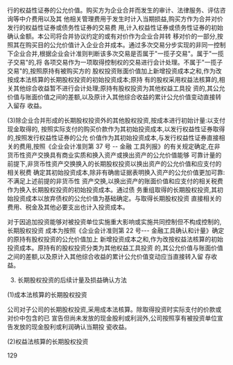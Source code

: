 行的权益性证券的公允价值。购买方为企业合并而发生的审计、法律服务、评估咨询等中介费用以及其 他相关管理费用于发生时计入当期损益,购买方作为合并对价发行的权益性证券或债务性证券的交易费 用,计入权益性证券或债务性证券的初始确认金额。本公司将合并协议约定的或有对价作为企业合并转 移对价的一部分,按照其在购买目的公允价值计入企业合并成本。通过多次交易分步实现的非同一控制 下企业合并,根据企业会计准则判断该多次交易是否属于"一揽子交易"。属于"一揽子交易"的,将 各项交易作为一项取得控制权的交易进行会计处理。不属于"一揽子交易"的,按照原持有被购买方的 股权投资账面价值加上新增投资成本之和,作为改按成本法核算的长期股权投资的初始投资成本;原持 有的股权采用权益法核算的,相关其他综合收益暂不进行会计处理;原持有股权投资为其他权益工具投 资的,其公允价值与账面价值之间的差额,以及原计入其他综合收益的累计公允价值变动直接转入留存 收益。

(3)除企业合并形成的长期股权投资外的其他股权投资,按成本进行初始计量:以支付现金取得的, 按照实际支付的购买价款作为其初始投资成本,以发行权益性证券取得的,按照发行权益性证券的公允 价值作为其初始投资成本,与发行权益性证券直接相关的费用,按照《企业会计准则第 37 号 -- 金融 工具列报》的有关规定确定,在非货币性资产交换具有商业实质和换入资产或换出资产的公允价值能够 可靠计量的前提下,非货币性资产交换换入的长期股权投资以换出资产的公允价值和应支付的相关税费 确定其初始投资成本,除非有确凿证据表明换入资产的公允价值更加可靠:不满足上述前提的非货币性 资产交换,以换出资产的账面价值和应支付的相关税费作为换入长期股权投资的初始投资成本。通过债 务重组取得的长期股权投资,其初始投资成本以放弃债权的公允价值为基础确定。与取得长期股权投资 直接相关的费用、税金及其他必要支出也计入投资成本。

对于因追加投资能够对被投资单位实施重大影响或实施共同控制但不构成控制的,长期股权投资 成本为按照《企业会计准则第 22 号--- 金融工具确认和计量》确定的原持有股权投资的公允价值加上 新增投资成本之和,作为改按权益法核算的初始投资成本。原持有的股权投资分类为其他权益工具投资 的,其公允价值与账面价值之间的差额,以及原计入其他综合收益的累计公允价值变动应当直接转入留 存收益。

3. 长期股权投资的后续计量及损益确认方法

(1)成本法核算的长期股权投资

公司对子公司的长期股权投资,采用成本法核算。除取得投资时实际支付的价款或对价中包含的已 宣告但尚未发放的现金股利或利润外,公司按照享有被投资单位宣告发放的现金股利或利润确认当期投 瓷收益。

(2)权益法核算的长期股权投资

129